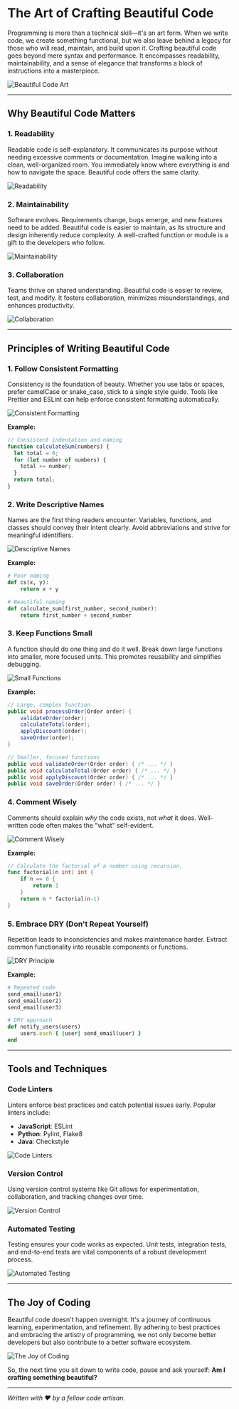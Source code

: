 # The Art of Crafting Beautiful Code

Programming is more than a technical skill—it's an art form. When we write code, we create something functional, but we also leave behind a legacy for those who will read, maintain, and build upon it. Crafting beautiful code goes beyond mere syntax and performance. It encompasses readability, maintainability, and a sense of elegance that transforms a block of instructions into a masterpiece.

![Beautiful Code Art](https://via.placeholder.com/800x400?text=Beautiful+Code+Art)

---

## Why Beautiful Code Matters

### 1. **Readability**

Readable code is self-explanatory. It communicates its purpose without needing excessive comments or documentation. Imagine walking into a clean, well-organized room. You immediately know where everything is and how to navigate the space. Beautiful code offers the same clarity.

![Readability](https://via.placeholder.com/800x400?text=Readability)

### 2. **Maintainability**

Software evolves. Requirements change, bugs emerge, and new features need to be added. Beautiful code is easier to maintain, as its structure and design inherently reduce complexity. A well-crafted function or module is a gift to the developers who follow.

![Maintainability](https://via.placeholder.com/800x400?text=Maintainability)

### 3. **Collaboration**

Teams thrive on shared understanding. Beautiful code is easier to review, test, and modify. It fosters collaboration, minimizes misunderstandings, and enhances productivity.

![Collaboration](https://via.placeholder.com/800x400?text=Collaboration)

---

## Principles of Writing Beautiful Code

### 1. **Follow Consistent Formatting**

Consistency is the foundation of beauty. Whether you use tabs or spaces, prefer camelCase or snake_case, stick to a single style guide. Tools like Prettier and ESLint can help enforce consistent formatting automatically.

![Consistent Formatting](https://via.placeholder.com/800x400?text=Consistent+Formatting)

**Example:**

```javascript
// Consistent indentation and naming
function calculateSum(numbers) {
  let total = 0;
  for (let number of numbers) {
    total += number;
  }
  return total;
}
```

### 2. **Write Descriptive Names**

Names are the first thing readers encounter. Variables, functions, and classes should convey their intent clearly. Avoid abbreviations and strive for meaningful identifiers.

![Descriptive Names](https://via.placeholder.com/800x400?text=Descriptive+Names)

**Example:**

```python
# Poor naming
def cs(x, y):
    return x + y

# Beautiful naming
def calculate_sum(first_number, second_number):
    return first_number + second_number
```

### 3. **Keep Functions Small**

A function should do one thing and do it well. Break down large functions into smaller, more focused units. This promotes reusability and simplifies debugging.

![Small Functions](https://via.placeholder.com/800x400?text=Small+Functions)

**Example:**

```java
// Large, complex function
public void processOrder(Order order) {
    validateOrder(order);
    calculateTotal(order);
    applyDiscount(order);
    saveOrder(order);
}

// Smaller, focused functions
public void validateOrder(Order order) { /* ... */ }
public void calculateTotal(Order order) { /* ... */ }
public void applyDiscount(Order order) { /* ... */ }
public void saveOrder(Order order) { /* ... */ }
```

### 4. **Comment Wisely**

Comments should explain _why_ the code exists, not _what_ it does. Well-written code often makes the "what" self-evident.

![Comment Wisely](https://via.placeholder.com/800x400?text=Comment+Wisely)

**Example:**

```go
// Calculate the factorial of a number using recursion.
func factorial(n int) int {
    if n == 0 {
        return 1
    }
    return n * factorial(n-1)
}
```

### 5. **Embrace DRY (Don't Repeat Yourself)**

Repetition leads to inconsistencies and makes maintenance harder. Extract common functionality into reusable components or functions.

![DRY Principle](https://via.placeholder.com/800x400?text=DRY+Principle)

**Example:**

```ruby
# Repeated code
send_email(user1)
send_email(user2)
send_email(user3)

# DRY approach
def notify_users(users)
    users.each { |user| send_email(user) }
end
```

---

## Tools and Techniques

### **Code Linters**

Linters enforce best practices and catch potential issues early. Popular linters include:

- **JavaScript**: ESLint
- **Python**: Pylint, Flake8
- **Java**: Checkstyle

![Code Linters](https://via.placeholder.com/800x400?text=Code+Linters)

### **Version Control**

Using version control systems like Git allows for experimentation, collaboration, and tracking changes over time.

![Version Control](https://via.placeholder.com/800x400?text=Version+Control)

### **Automated Testing**

Testing ensures your code works as expected. Unit tests, integration tests, and end-to-end tests are vital components of a robust development process.

![Automated Testing](https://via.placeholder.com/800x400?text=Automated+Testing)

---

## The Joy of Coding

Beautiful code doesn't happen overnight. It's a journey of continuous learning, experimentation, and refinement. By adhering to best practices and embracing the artistry of programming, we not only become better developers but also contribute to a better software ecosystem.

![The Joy of Coding](https://via.placeholder.com/800x400?text=The+Joy+of+Coding)

So, the next time you sit down to write code, pause and ask yourself: **Am I crafting something beautiful?**

---

_Written with ❤️ by a fellow code artisan._
